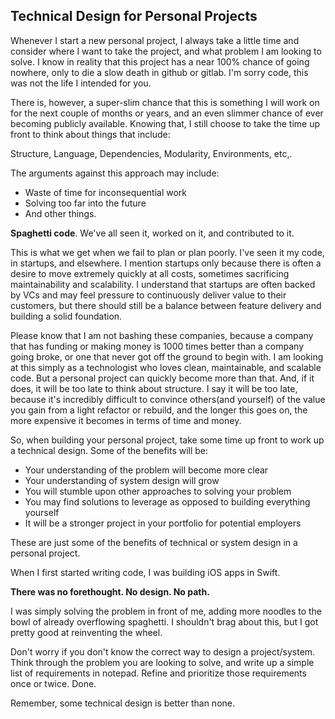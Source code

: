 ## Technical Design for Personal Projects

Whenever I start a new personal project, I always take a little time and consider where I want to take the project, and what
problem I am looking to solve. I know in reality that this project has a near 100% chance of going nowhere, only to die a slow
death in github or gitlab. I'm sorry code, this was not the life I intended for you.

There is, however, a super-slim chance that this is something I will work on for the next couple of months or years, and an even
slimmer chance of ever becoming publicly available. Knowing that, I still choose to take the time up front to think about things that
include:

Structure, Language, Dependencies, Modularity, Environments, etc,.

The arguments against this approach may include:

- Waste of time for inconsequential work
- Solving too far into the future
- And other things.

**Spaghetti code**. We've all seen it, worked on it, and contributed to it.

This is what we get when we fail to plan or plan poorly. I've seen it my code, in startups, and elsewhere. I mention startups
only because there is often a desire to move extremely quickly at all costs, sometimes sacrificing maintainability and scalability.
I understand that startups are often backed by VCs and may feel pressure to continuously deliver value to their customers, but there
should still be a balance between feature delivery and building a solid foundation.

Please know that I am not bashing these companies, because a company that has funding or making money is 1000 times better than a company
going broke, or one that never got off the ground to begin with. I am looking at this simply as a technologist who loves clean, maintainable,
and scalable code. But a personal project can quickly become more than that. And, if it does, it will be too late to think about structure.
I say it will be too late, because it's incredibly difficult to convince others(and yourself) of the value you gain from a light refactor or
rebuild, and the longer this goes on, the more expensive it becomes in terms of time and money.

So, when building your personal project, take some time up front to work up a technical design. Some of the benefits will be:

- Your understanding of the problem will become more clear
- Your understanding of system design will grow
- You will stumble upon other approaches to solving your problem
- You may find solutions to leverage as opposed to building everything yourself
- It will be a stronger project in your portfolio for potential employers

These are just some of the benefits of technical or system design in a personal project.

When I first started writing code, I was building iOS apps in Swift.

**There was no forethought. No design. No path.**

I was simply solving the problem in front of me, adding more noodles to the bowl of already overflowing spaghetti. I shouldn't brag about
this, but I got pretty good at reinventing the wheel.

Don't worry if you don't know the correct way to design a project/system. Think through the problem you are looking to solve, and
write up a simple list of requirements in notepad. Refine and prioritize those requirements once or twice. Done.

Remember, some technical design is better than none.
